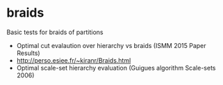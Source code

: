 # braids
Basic tests for braids of partitions

- Optimal cut evalaution over hierarchy vs braids (ISMM 2015 Paper Results) 
- http://perso.esiee.fr/~kiranr/Braids.html
- Optimal scale-set hierarchy evaluation (Guigues algorithm Scale-sets 2006)
